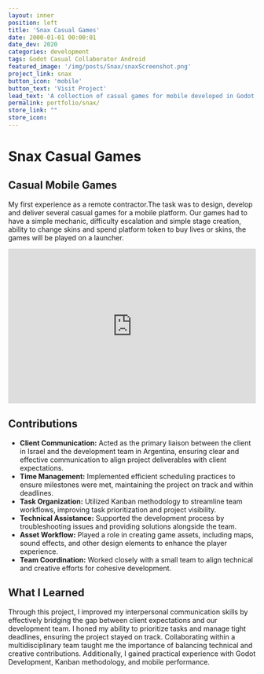 ```yaml
---
layout: inner
position: left
title: 'Snax Casual Games'
date: 2000-01-01 00:00:01
date_dev: 2020
categories: development
tags: Godot Casual Collaborator Android 
featured_image: '/img/posts/Snax/snaxScreenshot.png'
project_link: snax
button_icon: 'mobile'
button_text: 'Visit Project'
lead_text: 'A collection of casual games for mobile developed in Godot.'
permalink: portfolio/snax/
store_link: ""
store_icon: 
---
```


# **Snax Casual Games**
## Casual Mobile Games

My first experience as a remote contractor.The task was to design, develop and deliver several casual games for a mobile platform. Our games had to have a simple mechanic, difficulty escalation and simple stage creation, ability to change skins and spend platform token to buy lives or skins, the games will be played on a launcher.

<iframe width="100%" height="315" src="https://www.youtube.com/embed/1yxPGF1S4Kk" 
title="YouTube video player" frameborder="0" allow="accelerometer; autoplay; clipboard-write; encrypted-media; gyroscope; picture-in-picture; web-share" 
referrerpolicy="strict-origin-when-cross-origin" allowfullscreen></iframe>

## **Contributions**

- **Client Communication:** Acted as the primary liaison between the client in Israel and the development team in Argentina, ensuring clear and effective communication to align project deliverables with client expectations.
- **Time Management:** Implemented efficient scheduling practices to ensure milestones were met, maintaining the project on track and within deadlines.  
- **Task Organization:** Utilized Kanban methodology to streamline team workflows, improving task prioritization and project visibility.  
- **Technical Assistance:** Supported the development process by troubleshooting issues and providing solutions alongside the team.  
- **Asset Workflow:** Played a role in creating game assets, including maps, sound effects, and other design elements to enhance the player experience.  
- **Team Coordination:** Worked closely with a small team to align technical and creative efforts for cohesive development.  


## **What I Learned**

Through this project, I improved my interpersonal communication skills by effectively bridging the gap between client expectations and our development team. I honed my ability to prioritize tasks and manage tight deadlines, ensuring the project stayed on track. Collaborating within a multidisciplinary team taught me the importance of balancing technical and creative contributions. Additionally, I gained practical experience with Godot Development, Kanban methodology, and mobile performance.

